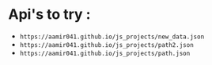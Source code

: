 # Api's to try : 

- `https://aamir041.github.io/js_projects/new_data.json`
- `https://aamir041.github.io/js_projects/path2.json`
- `https://aamir041.github.io/js_projects/path.json`